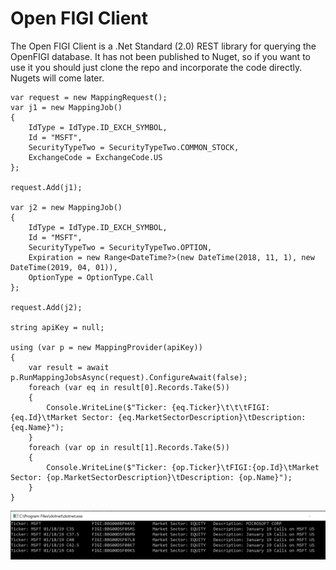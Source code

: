 ﻿# Open FIGI Client #

The Open FIGI Client is a .Net Standard (2.0) REST library for querying the OpenFIGI database.  It has not been published to Nuget, so if you want to use it you should just clone the repo and incorporate the code directly.  Nugets will come later.  

```
var request = new MappingRequest();
var j1 = new MappingJob()
{
    IdType = IdType.ID_EXCH_SYMBOL,
    Id = "MSFT",
    SecurityTypeTwo = SecurityTypeTwo.COMMON_STOCK,
    ExchangeCode = ExchangeCode.US
};

request.Add(j1);

var j2 = new MappingJob()
{
    IdType = IdType.ID_EXCH_SYMBOL,
    Id = "MSFT",
    SecurityTypeTwo = SecurityTypeTwo.OPTION,
    Expiration = new Range<DateTime?>(new DateTime(2018, 11, 1), new DateTime(2019, 04, 01)),
    OptionType = OptionType.Call
};

request.Add(j2);

string apiKey = null;

using (var p = new MappingProvider(apiKey))
{
    var result = await p.RunMappingJobsAsync(request).ConfigureAwait(false);
    foreach (var eq in result[0].Records.Take(5))
    {
        Console.WriteLine($"Ticker: {eq.Ticker}\t\t\tFIGI:{eq.Id}\tMarket Sector: {eq.MarketSectorDescription}\tDescription: {eq.Name}"); 
    }
    foreach (var op in result[1].Records.Take(5))
    {
        Console.WriteLine($"Ticker: {op.Ticker}\tFIGI:{op.Id}\tMarket Sector: {op.MarketSectorDescription}\tDescription: {op.Name}"); 
    }
}
```

![](./output.png)

